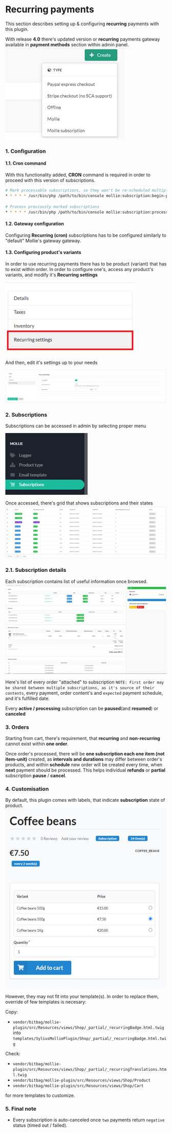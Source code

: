 # Recurring payments

This section describes setting up & configuring **recurring** payments with this plugin.

With release **4.0** there's updated version or **recurring** payments gateway available in **payment methods** section within admin panel.
![subscription.png](subscription.png)

### 1. Configuration
#### 1.1. Cron command
With this functionality added, **CRON** command is required in order to proceed with this version of subscriptions.
```bash
# Mark processable subscriptions, so they won't be re-scheduled multiple times
* * * * * /usr/bin/php /path/to/bin/console mollie:subscription:begin-processing

# Process previously marked subscriptions
* * * * * /usr/bin/php /path/to/bin/console mollie:subscription:process
```

#### 1.2. Gateway configuration
Configuring **Recurring (cron)** subscriptions has to be configured similarly to "default" Mollie's gateway gateway. 

#### 1.3. Configuring product's variants
In order to use recurring payments there has to be product (variant) that has to exist within order.
In order to configure one's, access any product's variants, and modify it's **Recurring settings**

![subscription_admin_variant.png](subscription_admin_variant.png)


And then, edit it's settings up to your needs

![subscription_admin_variant_settings.png](subscription_admin_variant_settings.png)

### 2. Subscriptions
Subscriptions can be accessed in admin by selecting proper menu

![subscription_admin_menu.png](subscription_admin_menu.png)


Once accessed, there's grid that shows subscriptions and their states
![subscription_admin_grid.png](subscription_admin_grid.png)


### 2.1. Subscription details
Each subscription contains list of useful information once browsed.
![subscription_admin_details.png](subscription_admin_details.png)


Here's list of every order "attached" to subscription `NOTE: First order may be shared between multiple subscriptions, as it's source of their contents`, every payment, order content's and `expected` payment schedule, and it's fulfilled date.

Every **active / processing** subscription can be **paused**(and **resumed**) or **canceled**

### 3. Orders
Starting from cart, there's requirement, that **recurring** and **non-recurring** cannot exist within **one order**.

Once order's processed, there will be **one subscription each one item (not item-unit)** created, as **intervals and durations** may differ between order's products, and within **schedule** new order will be created every time, when **next** payment should be processed.
This helps individual **refunds** or **partial** subscription **pause** / **cancel**.


### 4. Customisation
By default, this plugin comes with labels, that indicate **subscription** state of product.
![subscription_product_variants.png](subscription_product_variants.png)

However, they may not fit into your template(s). In order to replace them, override of few templates is necesary:

Copy:
* `vendor/bitbag/mollie-plugin/src/Resources/views/Shop/_partial/_recurringBadge.html.twig` into `templates/SyliusMolliePlugin/Shop/_partial/_recurringBadge.html.twig`

Check:
* `vendor/bitbag/mollie-plugin/src/Resources/views/Shop/_partial/_recurringTranslations.html.twig`
* `vendor/bitbag/mollie-plugin/src/Resources/views/Shop/Product`
* `vendor/bitbag/mollie-plugin/src/Resources/views/Shop/Cart`

for more templates to customize.


### 5. Final note
* Every subscription is auto-canceled once `two` payments return `negative` status (timed out / failed).
